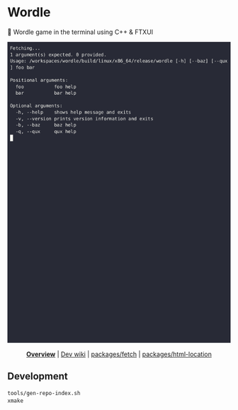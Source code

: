 # Wordle

📘 Wordle game in the terminal using C++ & FTXUI

<div align="center">

![](test/__snapshot__/e2e.gif)

<!--prettier-ignore-->
**[Overview](https://github.com/jcbhmr/wordle#readme)**
| [Dev wiki](https://github.com/jcbhmr/wordle/tree/main/wiki#readme)
| [packages/fetch](https://github.com/jcbhmr/wordle/tree/main/packages/fetch#readme)
| [packages/html-location](https://github.com/jcbhmr/wordle/tree/main/packages/html-location#readme)

</div>

## Development

```sh
tools/gen-repo-index.sh
xmake
```
